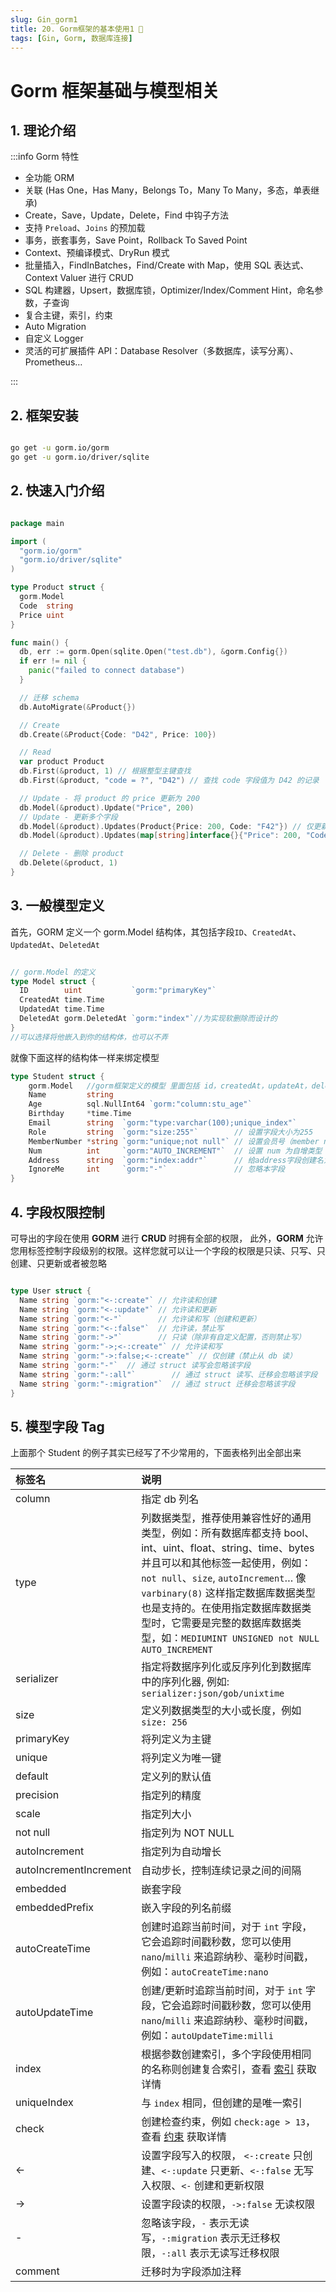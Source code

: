 ```yaml
---
slug: Gin_gorm1
title: 20. Gorm框架的基本使用1 🚧
tags: [Gin, Gorm, 数据库连接]
---
```


# Gorm 框架基础与模型相关

## 1. 理论介绍

:::info Gorm 特性

- 全功能 ORM
- 关联 (Has One，Has Many，Belongs To，Many To Many，多态，单表继承)
- Create，Save，Update，Delete，Find 中钩子方法
- 支持 `Preload`、`Joins` 的预加载
- 事务，嵌套事务，Save Point，Rollback To Saved Point
- Context、预编译模式、DryRun 模式
- 批量插入，FindInBatches，Find/Create with Map，使用 SQL 表达式、Context Valuer 进行 CRUD
- SQL 构建器，Upsert，数据库锁，Optimizer/Index/Comment Hint，命名参数，子查询
- 复合主键，索引，约束
- Auto Migration
- 自定义 Logger
- 灵活的可扩展插件 API：Database Resolver（多数据库，读写分离）、Prometheus…

:::

## 2. 框架安装

```bash

go get -u gorm.io/gorm
go get -u gorm.io/driver/sqlite

```

## 2. 快速入门介绍

```go

package main

import (
  "gorm.io/gorm"
  "gorm.io/driver/sqlite"
)

type Product struct {
  gorm.Model
  Code  string
  Price uint
}

func main() {
  db, err := gorm.Open(sqlite.Open("test.db"), &gorm.Config{})
  if err != nil {
    panic("failed to connect database")
  }

  // 迁移 schema
  db.AutoMigrate(&Product{})

  // Create
  db.Create(&Product{Code: "D42", Price: 100})

  // Read
  var product Product
  db.First(&product, 1) // 根据整型主键查找
  db.First(&product, "code = ?", "D42") // 查找 code 字段值为 D42 的记录

  // Update - 将 product 的 price 更新为 200
  db.Model(&product).Update("Price", 200)
  // Update - 更新多个字段
  db.Model(&product).Updates(Product{Price: 200, Code: "F42"}) // 仅更新非零值字段
  db.Model(&product).Updates(map[string]interface{}{"Price": 200, "Code": "F42"})

  // Delete - 删除 product
  db.Delete(&product, 1)
}

```

## 3. 一般模型定义

首先，GORM 定义一个 gorm.Model 结构体，其包括字段`ID`、`CreatedAt`、`UpdatedAt`、`DeletedAt`

```go

// gorm.Model 的定义
type Model struct {
  ID        uint           `gorm:"primaryKey"`
  CreatedAt time.Time
  UpdatedAt time.Time
  DeletedAt gorm.DeletedAt `gorm:"index"`//为实现软删除而设计的
}
//可以选择将他嵌入到你的结构体，也可以不弄
```

就像下面这样的结构体一样来绑定模型

```go
type Student struct {
	gorm.Model   //gorm框架定义的模型 里面包括 id，createdAt，updateAt，deleteAt
	Name         string
	Age          sql.NullInt64 `gorm:"column:stu_age"`
	Birthday     *time.Time
	Email        string  `gorm:"type:varchar(100);unique_index"`
	Role         string  `gorm:"size:255"`        // 设置字段大小为255
	MemberNumber *string `gorm:"unique;not null"` // 设置会员号（member number）唯一并且不为空
	Num          int     `gorm:"AUTO_INCREMENT"`  // 设置 num 为自增类型
	Address      string  `gorm:"index:addr"`      // 给address字段创建名为addr的索引
	IgnoreMe     int     `gorm:"-"`               // 忽略本字段
}
```

## 4. 字段权限控制

可导出的字段在使用 **GORM** 进行 **CRUD** 时拥有全部的权限，
此外，**GORM** 允许您用标签控制字段级别的权限。这样您就可以让一个字段的权限是只读、只写、只创建、只更新或者被忽略

```go

type User struct {
  Name string `gorm:"<-:create"` // 允许读和创建
  Name string `gorm:"<-:update"` // 允许读和更新
  Name string `gorm:"<-"`        // 允许读和写（创建和更新）
  Name string `gorm:"<-:false"`  // 允许读，禁止写
  Name string `gorm:"->"`        // 只读（除非有自定义配置，否则禁止写）
  Name string `gorm:"->;<-:create"` // 允许读和写
  Name string `gorm:"->:false;<-:create"` // 仅创建（禁止从 db 读）
  Name string `gorm:"-"`  // 通过 struct 读写会忽略该字段
  Name string `gorm:"-:all"`        // 通过 struct 读写、迁移会忽略该字段
  Name string `gorm:"-:migration"`  // 通过 struct 迁移会忽略该字段
}

```

## 5. 模型字段 Tag

上面那个 Student 的例子其实已经写了不少常用的，下面表格列出全部出来

| 标签名                 | 说明                                                                                                                                                                                                                                                                                                                                             |
| :--------------------- | :----------------------------------------------------------------------------------------------------------------------------------------------------------------------------------------------------------------------------------------------------------------------------------------------------------------------------------------------- |
| column                 | 指定 db 列名                                                                                                                                                                                                                                                                                                                                     |
| type                   | 列数据类型，推荐使用兼容性好的通用类型，例如：所有数据库都支持 bool、int、uint、float、string、time、bytes 并且可以和其他标签一起使用，例如：`not null`、`size`, `autoIncrement`… 像 `varbinary(8)` 这样指定数据库数据类型也是支持的。在使用指定数据库数据类型时，它需要是完整的数据库数据类型，如：`MEDIUMINT UNSIGNED not NULL AUTO_INCREMENT` |
| serializer             | 指定将数据序列化或反序列化到数据库中的序列化器, 例如: `serializer:json/gob/unixtime`                                                                                                                                                                                                                                                             |
| size                   | 定义列数据类型的大小或长度，例如 `size: 256`                                                                                                                                                                                                                                                                                                     |
| primaryKey             | 将列定义为主键                                                                                                                                                                                                                                                                                                                                   |
| unique                 | 将列定义为唯一键                                                                                                                                                                                                                                                                                                                                 |
| default                | 定义列的默认值                                                                                                                                                                                                                                                                                                                                   |
| precision              | 指定列的精度                                                                                                                                                                                                                                                                                                                                     |
| scale                  | 指定列大小                                                                                                                                                                                                                                                                                                                                       |
| not null               | 指定列为 NOT NULL                                                                                                                                                                                                                                                                                                                                |
| autoIncrement          | 指定列为自动增长                                                                                                                                                                                                                                                                                                                                 |
| autoIncrementIncrement | 自动步长，控制连续记录之间的间隔                                                                                                                                                                                                                                                                                                                 |
| embedded               | 嵌套字段                                                                                                                                                                                                                                                                                                                                         |
| embeddedPrefix         | 嵌入字段的列名前缀                                                                                                                                                                                                                                                                                                                               |
| autoCreateTime         | 创建时追踪当前时间，对于 `int` 字段，它会追踪时间戳秒数，您可以使用 `nano`/`milli` 来追踪纳秒、毫秒时间戳，例如：`autoCreateTime:nano`                                                                                                                                                                                                           |
| autoUpdateTime         | 创建/更新时追踪当前时间，对于 `int` 字段，它会追踪时间戳秒数，您可以使用 `nano`/`milli` 来追踪纳秒、毫秒时间戳，例如：`autoUpdateTime:milli`                                                                                                                                                                                                     |
| index                  | 根据参数创建索引，多个字段使用相同的名称则创建复合索引，查看 [索引](https://gorm.io/zh_CN/docs/indexes.html) 获取详情                                                                                                                                                                                                                            |
| uniqueIndex            | 与 `index` 相同，但创建的是唯一索引                                                                                                                                                                                                                                                                                                              |
| check                  | 创建检查约束，例如 `check:age > 13`，查看 [约束](https://gorm.io/zh_CN/docs/constraints.html) 获取详情                                                                                                                                                                                                                                           |
| <-                     | 设置字段写入的权限， `<-:create` 只创建、`<-:update` 只更新、`<-:false` 无写入权限、`<-` 创建和更新权限                                                                                                                                                                                                                                          |
| ->                     | 设置字段读的权限，`->:false` 无读权限                                                                                                                                                                                                                                                                                                            |
| -                      | 忽略该字段，`-` 表示无读写，`-:migration` 表示无迁移权限，`-:all` 表示无读写迁移权限                                                                                                                                                                                                                                                             |
| comment                | 迁移时为字段添加注释                                                                                                                                                                                                                                                                                                                             |
